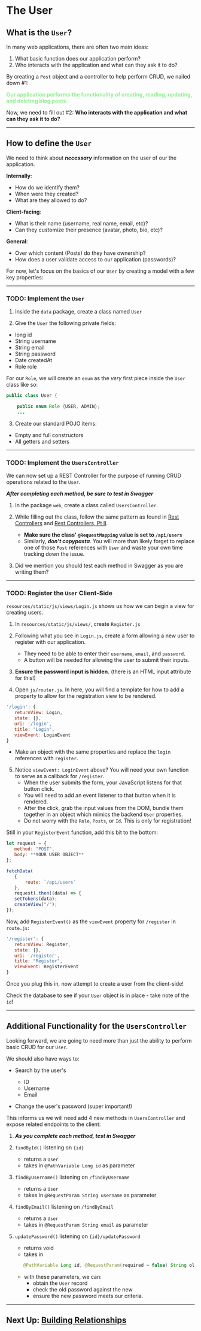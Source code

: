 # The User

## What is the `User`?

In many web applications, there are often two main ideas:

1. What basic function does our application perform?
2. Who interacts with the application and what can they ask it to do?

By creating a `Post` object and a controller to help perform CRUD, we nailed down #1:

<span style="color:lightgreen; font-weight:bold">
    Our application performs the functionality of 
    creating, reading, updating, and deleting blog posts.
</span>

Now, we need to fill out #2: **Who interacts with the application and what can they ask it to do?**

---
## How to define the `User`

We need to think about ***necessary*** information on the user of our the application.

**Internally**:

- How do we identify them?
- When were they created?
- What are they allowed to do?

**Client-facing**:

- What is their name (username, real name, email, etc)?
- Can they customize their presence (avatar, photo, bio, etc)?

**General**:

- Over which content (Posts) do they have ownership?
- How does a user validate access to our application (passwords)?

For now, let's focus on the basics of our `User` by creating a model with a few key properties:

---
### TODO: Implement the `User`
1. Inside the `data` package, create a class named `User`


2. Give the `User` the following private fields:

- long id
- String username
- String email
- String password
- Date createdAt
- Role role

For our `Role`, we will create an `enum` as the *very* first piece inside the `User` class like so:

```JAVA
public class User {

    public enum Role {USER, ADMIN};
    ...
```

3. Create our standard POJO items:

- Empty and full constructors
- All getters and setters

---
### TODO: Implement the `UsersController`

We can now set up a REST Controller for the purpose of running CRUD operations related to the `User`.

***After completing each method, be sure to test in Swagger***

1. In the package `web`, create a class called `UsersController`.


2. While filling out the class, follow the same pattern as found in [Rest Controllers](6-rest-controllers.md)
   and [Rest Controllers, Pt II](7-rest-controllers.md).
   - **Make sure the class' `@RequestMapping` value is set to `/api/users`**
   - Similarly, ***don't copypasta***. You will more than likely forget to replace one of those `Post` references
   with `User`
and waste your own time tracking down the issue.


3. Did we mention you should test each method in Swagger as you are writing them?

---

### TODO: Register the `User` Client-Side

`resources/static/js/views/Login.js`
shows us how we can begin a view for creating users.

1. In `resources/static/js/views/`, create `Register.js`
   

2. Following what you see in `Login.js`, create a form allowing a new user to register with our application.
   - They need to be able to enter their `username`, `email`, and `password`.
   - A button will be needed for allowing the user to submit their inputs.


3. **Ensure the password input is hidden.** (there is an HTML input attribute for this!)


4. Open `js/router.js`. In here, you will find a template for how to add a property to allow for the registration view to be rendered.
   
```JAVASCRIPT
'/login': {
   returnView: Login,
   state: {},
   uri: '/login',
   title: "Login",
   viewEvent: LoginEvent
}
```

- Make an object with the same properties and replace the `login` references with `register`.


5. Notice `viewEvent: LoginEvent` above? You will need your own function to serve as a callback for `/register`. 
   - When the user submits the form, your JavaScript listens for that button click. 
   - You will need to add an event listener to that button when it is rendered.
   - After the click, grab the input values from the DOM, bundle them together in an object which mimics the backend `User` properties.
   - Do not worry with the `Role`, `Posts`, or `Id`. This is only for registration!
   

Still in your `RegisterEvent` function, add this bit to the bottom:
```JAVASCRIPT
let request = {
   method: "POST",
   body: **YOUR USER OBJECT**
};

fetchData(
   {
       route: `/api/users`
   },
   request).then((data) => {
   setTokens(data);
   createView("/");
});
```

Now, add `RegisterEvent()` as the `viewEvent` property for `/register` in `route.js`:

```JAVASCRIPT
'/register': {
   returnView: Register,
   state: {},
   uri: '/register',
   title: "Register",
   viewEvent: RegisterEvent
}
```


Once you plug this in, now attempt to create a user from the client-side!

Check the database to see if your `User` object is in place - take note of the `id`!

---
## Additional Functionality for the `UsersController`

Looking forward, we are going to need more than just the ability to perform basic CRUD for our `User`.

We should also have ways to:

- Search by the user's
    - ID
    - Username
    - Email

- Change the user's password (super important!)

This informs us we will need add 4 new methods in `UsersController` and expose related endpoints to the client:

1. ***As you complete each method, test in Swagger***


2. `findById()` listening on `{id}`
    - returns a `User`
    - takes in `@PathVariable Long id` as parameter
   

3. `findByUsername()` listening on `/findByUsername`
    - returns a `User`
    - takes in `@RequestParam String username` as parameter
   

4. `findByEmail()` listening on `/findByEmail`
    - returns a `User`
    - takes in `@RequestParam String email` as parameter
   

5. `updatePassword()` listening on `{id}/updatePassword`
    - returns void
    - takes in 
   ```JAVA
      @PathVariable Long id, @RequestParam(required = false) String oldPassword, @Valid @Size(min = 3) @RequestParam String newPassword
   ```
    - with these parameters, we can:
        - obtain the `User` record
        - check the old password against the new
        - ensure the new password meets our criteria.


---

## Next Up: [Building Relationships](9-building-relationships.md)







